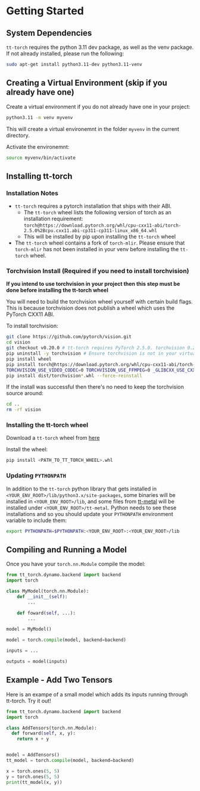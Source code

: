 # Getting Started

## System Dependencies

`tt-torch` requires the python 3.11 dev package, as well as the venv package. If not already installed, please run the following:

```bash
sudo apt-get install python3.11-dev python3.11-venv
```

## Creating a Virtual Environment (skip if you already have one)

Create a virtual environment if you do not already have one in your project:
```bash
python3.11 -m venv myvenv
```
This will create a virtual environemnt in the folder `myvenv` in the current directory.

Activate the environemnt:
```bash
source myvenv/bin/activate
```

## Installing tt-torch

### Installation Notes
- `tt-torch` requires a pytorch installation that ships with their ABI.
    - The `tt-torch` wheel lists the following version of torch as an installation requirement:
      `torch@https://download.pytorch.org/whl/cpu-cxx11-abi/torch-2.5.0%2Bcpu.cxx11.abi-cp311-cp311-linux_x86_64.whl`
    - This will be installed by pip upon installing the `tt-torch` wheel
- The `tt-torch` wheel contains a fork of `torch-mlir`. Please ensure that `torch-mlir` has not been installed in your venv before installing the `tt-torch` wheel.

### Torchvision Install (Required if you need to install torchvision)

**If you intend to use torchvision in your project then this step must be done before installing the tt-torch wheel**

You will need to build the torchvision wheel yourself with certain build flags. This is because torchvision does not publish a wheel which uses the PyTorch CXX11 ABI.

To install torchvision:
```bash
git clone https://github.com/pytorch/vision.git
cd vision
git checkout v0.20.0 # tt-torch requires PyTorch 2.5.0. torchvision 0.20 is the latest version of torchvision that is compatible with PyTorch 2.5.0
pip uninstall -y torchvision # Ensure torchvision is not in your virtual environment
pip install wheel
pip install torch@https://download.pytorch.org/whl/cpu-cxx11-abi/torch-2.5.0%2Bcpu.cxx11.abi-cp311-cp311-linux_x86_64.whl
TORCHVISION_USE_VIDEO_CODEC=0 TORCHVISION_USE_FFMPEG=0 _GLIBCXX_USE_CXX11_ABI=1 USE_CUDA=OFF python setup.py bdist_wheel
pip install dist/torchvision*.whl --force-reinstall
```

If the install was successful then there's no need to keep the torchvision source around:
```bash
cd ..
rm -rf vision
```

### Installing the tt-torch wheel

Download a `tt-torch` wheel from [here](https://github.com/tenstorrent/tt-forge/releases)

Install the wheel:
```bash
pip install <PATH_TO_TT_TORCH_WHEEL>.whl
```

### Updating `PYTHONPATH`

In addition to the `tt-torch` python library that gets installed in `<YOUR_ENV_ROOT>/lib/python3.x/site-packages`, some binaries will be installed in `<YOUR_ENV_ROOT>/lib`, and some files from [tt-metal](https://github.com/tenstorrent/tt-metal) will be installed under `<YOUR_ENV_ROOT>/tt-metal`. Python needs to see these installations and so you should update your `PYTHONPATH` environment variable to include them:
```bash
export PYTHONPATH=$PYTHONPATH:<YOUR_ENV_ROOT>:<YOUR_ENV_ROOT>/lib
```

## Compiling and Running a Model

Once you have your `torch.nn.Module` compile the model:
```py
from tt_torch.dynamo.backend import backend
import torch

class MyModel(torch.nn.Module):
    def __init__(self):
        ...

    def foward(self, ...):
        ...

model = MyModel()

model = torch.compile(model, backend=backend)

inputs = ...

outputs = model(inputs)
```

## Example - Add Two Tensors

Here is an exampe of a small model which adds its inputs running through tt-torch. Try it out!

```py
from tt_torch.dynamo.backend import backend
import torch

class AddTensors(torch.nn.Module):
  def forward(self, x, y):
    return x + y


model = AddTensors()
tt_model = torch.compile(model, backend=backend)

x = torch.ones(5, 5)
y = torch.ones(5, 5)
print(tt_model(x, y))
```
